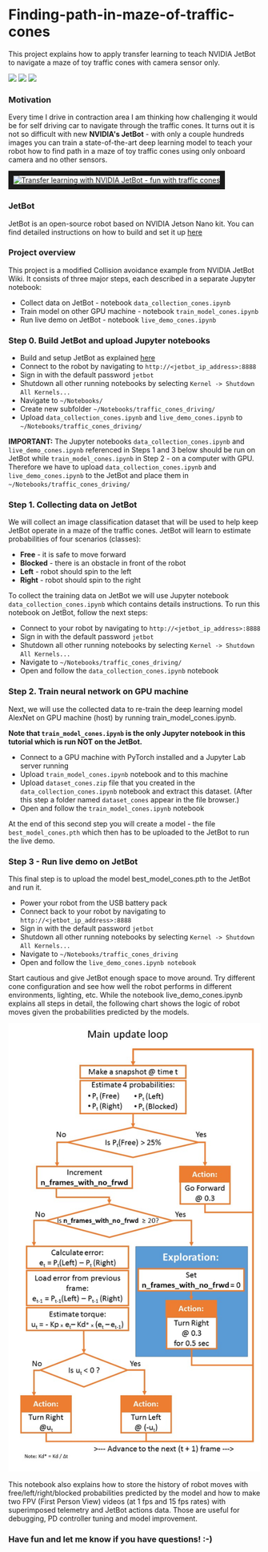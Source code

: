 # Finding-path-in-maze-of-traffic-cones
This project explains how to apply transfer learning to teach NVIDIA JetBot to navigate a maze of toy traffic cones with camera sensor only.  

![](misc/jetbot_traffic_cones.gif)
![](misc/jetbot_traffic_cones17.gif)
![](misc/jetbot_traffic_cones8.gif)

### Motivation
Every time I drive in contraction area I am thinking how challenging it would be for self driving car to navigate through the traffic cones. It turns out it is not so difficult with new **NVIDIA's JetBot** - with only a couple hundreds images you can train a state-of-the-art deep learning model to teach your robot how to find path in a maze of toy traffic cones using only onboard camera and no other sensors.

<a href="http://www.youtube.com/watch?feature=player_embedded&v=YwxSwXEjd4c
" target="_blank"><img src="http://img.youtube.com/vi/YwxSwXEjd4c/0.jpg" 
alt="Transfer learning with NVIDIA JetBot - fun with traffic cones" width="720" height="540" border="10" /></a>

### JetBot
JetBot is an open-source robot based on NVIDIA Jetson Nano kit. You can find detailed instructions on how to build and set it up [here](https://github.com/NVIDIA-AI-IOT/jetbot/wiki)

### Project overview
This project is a modified Collision avoidance example from NVIDIA JetBot Wiki. It consists of three major steps, each described in a separate Jupyter notebook:
- Collect data on JetBot - notebook ``data_collection_cones.ipynb``
- Train model on other GPU machine - notebook ``train_model_cones.ipynb``
- Run live demo on JetBot - notebook ``live_demo_cones.ipynb``

### Step 0. Build JetBot and upload Jupyter notebooks

- Build and setup JetBot as explained [here](https://github.com/NVIDIA-AI-IOT/jetbot/wiki)
- Connect to the robot by navigating to ``http://<jetbot_ip_address>:8888``
- Sign in with the default password ``jetbot``
- Shutdown all other running notebooks by selecting ``Kernel -> Shutdown All Kernels...``
- Navigate to ``~/Notebooks/``
- Create new subfolder ``~/Notebooks/traffic_cones_driving/``
- Upload ``data_collection_cones.ipynb`` and ``live_demo_cones.ipynb`` to  ``~/Notebooks/traffic_cones_driving/``

**IMPORTANT:** The Jupyter notebooks ``data_collection_cones.ipynb`` and ``live_demo_cones.ipynb`` referenced in Steps 1 and 3 below should be run on JetBot while ``train_model_cones.ipynb`` in Step 2 - on a computer with GPU. Therefore we have to upload  ``data_collection_cones.ipynb`` and ``live_demo_cones.ipynb`` to the JetBot and place them in ``~/Notebooks/traffic_cones_driving/``

### Step 1. Collecting data on JetBot

We will collect an image classification dataset that will be used to help keep JetBot operate in a maze of the traffic cones. JetBot will learn to estimate probabilities of  four scenarios (classes):
- **Free** - it is safe to move forward
- **Blocked** - there is an obstacle in front of the robot
- **Left** - robot should spin to the left
- **Right** - robot should spin to the right

To collect the training data on JetBot we will use Jupyter notebook ``data_collection_cones.ipynb`` which contains details instructions. To run this notebook on JetBot, follow the next steps:
- Connect to your robot by navigating to ``http://<jetbot_ip_address>:8888``
- Sign in with the default password ``jetbot``
- Shutdown all other running notebooks by selecting ``Kernel -> Shutdown All Kernels...``
- Navigate to ``~/Notebooks/traffic_cones_driving/``
- Open and follow the ``data_collection_cones.ipynb`` notebook

### Step 2. Train neural network on GPU machine

Next, we will use the collected data to re-train the deep learning model AlexNet on GPU machine (host) by running  train_model_cones.ipynb. 

**Note that ``train_model_cones.ipynb`` is the only Jupyter notebook in this tutorial which is run NOT on the JetBot.**

- Connect to a GPU machine with PyTorch installed and a Jupyter Lab server running
- Upload ``train_model_cones.ipynb`` notebook and to this machine
- Upload  ``dataset_cones.zip`` file that you created in the ``data_collection_cones.ipynb`` notebook and extract this dataset. (After this step a folder named ``dataset_cones`` appear in the file browser.)
- Open and follow the ``train_model_cones.ipynb`` notebook

At the end of this second step you will create a model - the file ``best_model_cones.pth`` which then has to be uploaded to the JetBot to run the live demo.

### Step 3 - Run live demo on JetBot

This final step is to upload the model best_model_cones.pth to the JetBot and run it.
- Power your robot from the USB battery pack
- Connect back to your robot by navigating to ``http://<jetbot_ip_address>:8888``
- Sign in with the default password ``jetbot``
- Shutdown all other running notebooks by selecting ``Kernel -> Shutdown All Kernels...``
- Navigate to ``~/Notebooks/traffic_cones_driving``
- Open and follow the ``live_demo_cones.ipynb notebook``

Start cautious and give JetBot enough space to move around. Try different cone configuration and see how well the robot performs in different environments, lighting, etc. While the notebook live_demo_cones.ipynb explains all steps in detail, the following chart shows the logic of robot moves given the probabilities predicted by the models.

![](misc/main_update_loop.jpg)

This notebook also explains how to store the history of robot moves with free/left/right/blocked probabilities predicted by the model and how to make two FPV (First Person View) videos (at 1 fps and 15 fps rates) with superimposed telemetry and JetBot actions data. Those are useful for debugging, PD controller tuning and model improvement.

### Have fun and let me know if you have questions! :-)
